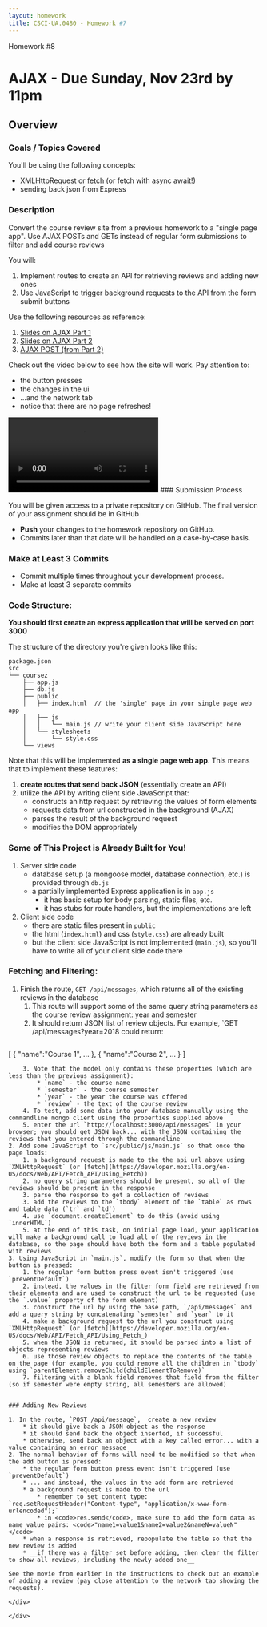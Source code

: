 ```yaml
---
layout: homework
title: CSCI-UA.0480 - Homework #7
---
```

<style>
.warning {
    background-color: #ffaabb;
}
</style>


<div class="panel panel-default">
  <div class="panel-heading">Homework #8</div>
  <div class="panel-body" markdown="block">

# AJAX - __Due Sunday, Nov 23rd by 11pm__


## Overview

### Goals / Topics Covered

You'll be using the following concepts:

* XMLHttpRequest or [fetch](https://developer.mozilla.org/en-US/docs/Web/API/Fetch_API/Using_Fetch) (or fetch with async await!)
* sending back json from Express

### Description

Convert the course review site from a previous homework to a "single page app".  Use AJAX POSTs and GETs instead of regular form submissions to filter and add course reviews

You will:

1. Implement routes to create an API for retrieving reviews and adding new ones
2. Use JavaScript to trigger background requests to the API from the form submit buttons

Use the following resources as reference:

1. [Slides on AJAX Part 1](../slides/20/ajax.html)
2. [Slides on AJAX Part 2](../slides/21/ajax-express.html)
3. [AJAX POST (from Part 2)](../slides/21/ajax-express.html#/47)

Check out the video below to see how the site will work. Pay attention to:

* the button presses
* the changes in the ui
* ...and the network tab
* notice that there are no page refreshes!

<video controls>
  <source src="../resources/video/hw08-course-review-ajax.webm" type="video/mp4">
	Your browser does not support the video tag.
</video>
### Submission Process

You will be given access to a private repository on GitHub.  The final version of your assignment should be in GitHub

* __Push__ your changes to the homework repository on GitHub.
* Commits later than that date will be handled on a case-by-case basis.

### Make at Least 3 Commits

* Commit multiple times throughout your development process.
* Make at least 3 separate commits

### Code Structure:

__You should first create an express application that will be served on port 3000__

The structure of the directory you're given looks like this:

```
package.json
src
└── coursez
    ├── app.js
    ├── db.js
    ├── public
    │   ├── index.html  // the 'single' page in your single page web app
    │   ├── js
    │   │   └── main.js // write your client side JavaScript here
    │   └── stylesheets
    │       └── style.css
    └── views
```

Note that this will be implemented __as a single page web app__. This means that to implement these features:

1. __create routes that send back JSON__ (essentially create an API)
2. utilize the API by writing client side JavaScript that:
    * constructs an http request by retrieving the values of form elements
    * requests data from url constructed in the background (AJAX)
    * parses the result of the background request
    * modifies the DOM appropriately

### Some of This Project is Already Built for You!

1. Server side code 
	* database setup (a mongoose model, database connection, etc.) is provided through `db.js`
	* a partially implemented Express application is in `app.js`
		* it has basic setup for body parsing, static files, etc.
		* it has stubs for route handlers, but the implementations are left
2. Client side code
	* there are static files present in `public`
	* the html (`index.html`) and css (`style.css`) are already built
	* but the client side JavaScript is not implemented (`main.js`), so you'll have to write all of your client side code there

### Fetching and Filtering:

1. Finish the route, `GET /api/messages`, which returns all of the existing reviews in the database
    1. This route will support some of the same query string parameters as the course review assignment: year and semester
    2. It should return JSON list of review objects. For example, `GET /api/messages?year=2018
could return:
        ```
[
  { "name":"Course 1", ... },
  { "name":"Course 2", ... }
]
```
	3. Note that the model only contains these properties (which are less than the previous assignment):
		* `name` - the course name
		* `semester` - the course semester
		* `year` - the year the course was offered
		* `review` - the text of the course review
    4. To test, add some data into your database manually using the commandline mongo client using the properties supplied above
	5. enter the url `http://localhost:3000/api/messages` in your browser; you should get JSON back... with the JSON containing the reviews that you entered through the commandline
2. Add some JavaScript to `src/public/js/main.js` so that once the page loads:
    1. a background request is made to the the api url above using `XMLHttpRequest` (or [fetch](https://developer.mozilla.org/en-US/docs/Web/API/Fetch_API/Using_Fetch))
	2. no query string parameters should be present, so all of the reviews should be present in the response
	3. parse the response to get a collection of reviews
	3. add the reviews to the `tbody` element of the `table` as rows and table data (`tr` and `td`)
	4. use `document.createElement` to do this (avoid using `innerHTML`)
	5. at the end of this task, on initial page load, your application will make a background call to load all of the reviews in the database, so the page should have both the form and a table populated with reviews
3. Using JavaScript in `main.js`, modify the form so that when the button is pressed:
    1. the regular form button press event isn't triggered (use `preventDefault`)
    2. instead, the values in the filter form field are retrieved from their elements and are used to construct the url to be requested (use the `.value` property of the form element)
	3. construct the url by using the base path, `/api/messages` and add a query string by concatenating `semester` and `year` to it
    4. make a background request to the url you construct using `XMLHttpRequest` (or [fetch](https://developer.mozilla.org/en-US/docs/Web/API/Fetch_API/Using_Fetch_)
    5. when the JSON is returned, it should be parsed into a list of objects representing reviews
    6. use those review objects to replace the contents of the table on the page (for example, you could remove all the children in `tbody` using `parentElement.removeChild(childElementToRemove)`
    7. filtering with a blank field removes that field from the filter (so if semester were empty string, all semesters are allowed)


### Adding New Reviews

1. In the route, `POST /api/message`,  create a new review
    * it should give back a JSON object as the response
    * it should send back the object inserted, if successful
    * otherwise, send back an object with a key called error... with a value containing an error message
2. The normal behavior of forms will need to be modified so that when the add button is pressed:
    * the regular form button press event isn't triggered (use `preventDefault`)
    * ... and instead, the values in the add form are retrieved
    * a background request is made to the url
        * remember to set content type: `req.setRequestHeader("Content-type", "application/x-www-form-urlencoded");`
        * in <code>res.send</code>, make sure to add the form data as name value pairs: <code>"name1=value1&name2=value2&nameN=valueN"</code>
    * when a response is retrieved, repopulate the table so that the new review is added
    * __if there was a filter set before adding, then clear the filter to show all reviews, including the newly added one__

See the movie from earlier in the instructions to check out an example of adding a review (pay close attention to the network tab showing the requests).

</div>

</div>

